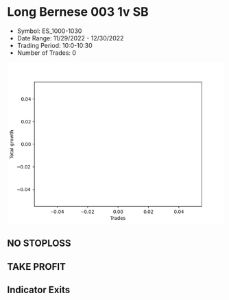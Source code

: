 # Long Bernese 003 1v SB 
- Symbol: ES_1000-1030
- Date Range: 11/29/2022 - 12/30/2022
- Trading Period: 10:0-10:30
- Number of Trades: 0

![Plot](LongBernese0031vSBES_1000-1030.png)
## NO STOPLOSS














## TAKE PROFIT











## Indicator Exits

